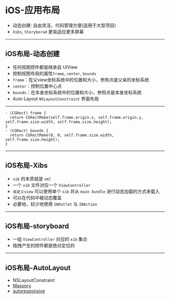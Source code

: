 # iOS-应用布局

- 动态创建: 自由灵活，代码管理方便(适用于大型项目)
- `Xibs`, `Storyborad` 更易适应更多屏幕

- - -

## iOS布局-动态创建

- 任何视图控件都是继承自 UIView
- 控制视图布局的属性`frame`, `center`, `bounds`
- `frame`：在父view坐标系统中的位置和大小，参照点是父亲的坐标系统
- `center`：控制位置中心点
- `bounds`：在本身坐标系统中的位置和大小，参照点是本身坐标系统
- Auto Layout `NSLayoutConstraint` 界面布局

- - -

```objc
- (CGRect) frame {
  return CGRectMake(self.frame.origin.x, self.frame.origin.y, self.frame.size.width, self.frame.size.height);
}
- (CGRect) bounds {
  return CGRectMake(0, 0, self.frame.size.width, self.frame.size.height);
}
```

- - -

## iOS布局-Xibs

- `xib` 的本质就是 `xml`
- 一个 `xib` 文件对应一个 `ViewController`
- `自定义view` 可以使用单个 `xib` 并从 `main bundle` 进行动态加载的方式来载入
- 可以在代码中被动态覆盖
- 必要地，较少地使用 `IBOutlet` 与 `IBAction`

- - -

## iOS布局-storyboard

- 一组 `ViewController` 对应的 `xib` 集合
- 拖拽产生的控件都是绝对定位的

- - -

## iOS布局-AutoLayout

- NSLayoutConstraint
- [Masonry](https://github.com/SnapKit/Masonry)
- [autoresponsive](https://xudafeng.github.io/autoresponsive-react)
